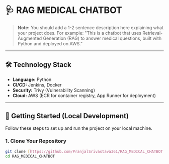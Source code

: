 # 🩺 RAG MEDICAL CHATBOT

> **Note:** You should add a 1-2 sentence description here explaining what your project does. For example: "This is a chatbot that uses Retrieval-Augmented Generation (RAG) to answer medical questions, built with Python and deployed on AWS."

---

## 🛠️ Technology Stack

* **Language:** Python
* **CI/CD:** Jenkins, Docker
* **Security:** Trivy (Vulnerability Scanning)
* **Cloud:** AWS (ECR for container registry, App Runner for deployment)

---

## 🚀 Getting Started (Local Development)

Follow these steps to set up and run the project on your local machine.

### 1. Clone Your Repository

```bash
git clone [https://github.com/PranjalSrivastava361/RAG_MEDICAL_CHATBOT.git](https://github.com/PranjalSrivastava361/RAG_MEDICAL_CHATBOT.git)
cd RAG_MEDICAL_CHATBOT
